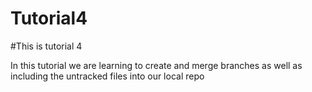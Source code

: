 # Tutorial4

#This is tutorial 4

In this tutorial we are learning to create and merge branches as well as including the untracked files into our local repo

